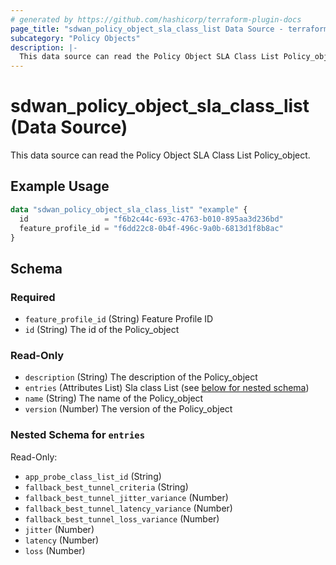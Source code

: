 ```yaml
---
# generated by https://github.com/hashicorp/terraform-plugin-docs
page_title: "sdwan_policy_object_sla_class_list Data Source - terraform-provider-sdwan"
subcategory: "Policy Objects"
description: |-
  This data source can read the Policy Object SLA Class List Policy_object.
---
```


# sdwan_policy_object_sla_class_list (Data Source)

This data source can read the Policy Object SLA Class List Policy_object.

## Example Usage

```terraform
data "sdwan_policy_object_sla_class_list" "example" {
  id                 = "f6b2c44c-693c-4763-b010-895aa3d236bd"
  feature_profile_id = "f6dd22c8-0b4f-496c-9a0b-6813d1f8b8ac"
}
```

<!-- schema generated by tfplugindocs -->
## Schema

### Required

- `feature_profile_id` (String) Feature Profile ID
- `id` (String) The id of the Policy_object

### Read-Only

- `description` (String) The description of the Policy_object
- `entries` (Attributes List) Sla class List (see [below for nested schema](#nestedatt--entries))
- `name` (String) The name of the Policy_object
- `version` (Number) The version of the Policy_object

<a id="nestedatt--entries"></a>
### Nested Schema for `entries`

Read-Only:

- `app_probe_class_list_id` (String)
- `fallback_best_tunnel_criteria` (String)
- `fallback_best_tunnel_jitter_variance` (Number)
- `fallback_best_tunnel_latency_variance` (Number)
- `fallback_best_tunnel_loss_variance` (Number)
- `jitter` (Number)
- `latency` (Number)
- `loss` (Number)
